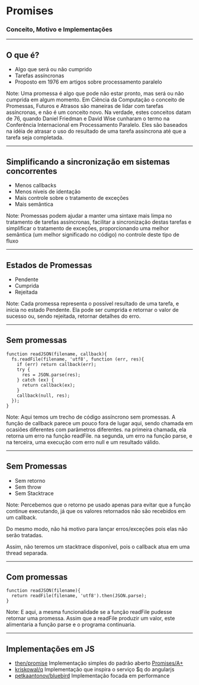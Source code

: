 
# Promises
### Conceito, Motivo e Implementações

---

## O que é?

- Algo que será ou não cumprido
- Tarefas assíncronas <!-- .element: class="fragment" -->
- Proposto em 1976 em artigos sobre processamento paralelo <!-- .element: class="fragment" -->

Note: Uma promessa é algo que pode não estar pronto, mas será ou não cumprida em algum momento.
Em Ciência da Computação o conceito de Promessas, Futuros e Atrasos são maneiras de lidar com tarefas assíncronas, e não é um conceito novo.
Na verdade, estes conceitos datam de 76, quando Daniel Friedman e David Wise cunharam o termo na Conferência Internacional em Processamento Paralelo.
Eles são baseados na idéia de atrasar o uso do resultado de uma tarefa assíncrona até que a tarefa seja completada.

---

## Simplificando a sincronização em sistemas concorrentes


- Menos callbacks <!-- .element: class="fragment" -->
- Menos níveis de identação <!-- .element: class="fragment" -->
- Mais controle sobre o tratamento de exceções <!-- .element: class="fragment" -->
- Mais semântica <!-- .element: class="fragment" -->

Note: Promessas podem ajudar a manter uma sintaxe mais limpa no tratamento de tarefas assíncronas, facilitar a sincronização destas tarefas e simplificar o tratamento de exceções, proporcionando uma melhor semântica (um melhor significado no código) no controle deste tipo de fluxo

---

## Estados de Promessas

- Pendente
- Cumprida
- Rejeitada

Note: Cada promessa representa o possível resultado de uma tarefa, e inicia no estado Pendente. Ela pode ser cumprida e retornar o valor de sucesso ou, sendo rejeitada, retornar detalhes do erro.

---

## Sem promessas

```
function readJSON(filename, callback){
  fs.readFile(filename, 'utf8', function (err, res){
    if (err) return callback(err);
    try {
      res = JSON.parse(res);
    } catch (ex) {
      return callback(ex);
    }
    callback(null, res);
  });
}
```

Note: Aqui temos um trecho de código assíncrono sem promessas.
A função de callback parece um pouco fora de lugar aqui, sendo chamada em ocasiões diferentes com parâmetros diferentes.
na primeira chamada, ela retorna um erro na função readFile.
na segunda, um erro na função parse, e 
na terceira, uma execução com erro null e um resultado válido.

---

## Sem Promessas

- Sem retorno
- Sem throw
- Sem Stacktrace

Note: 
Percebemos que o retorno pe usado apenas para evitar que a função continue executando, já que os valores retornados não são recebidos em um callback.

Do mesmo modo, não há motivo para lançar erros/exceções pois elas não serão tratadas.

Assim, não teremos um stacktrace disponível, pois o callback atua em uma thread separada.

---

## Com promessas
```
function readJSON(filename){
  return readFile(filename, 'utf8').then(JSON.parse);
}
```

Note: E aqui, a mesma funcionalidade se a função readFile pudesse retornar uma promessa.
Assim que a readFile produzir um valor, este alimentaria a função parse e o programa continuaria.

---

## Implementações em JS

- [then/promise](https://github.com/then/promise) Implementação simples do padrão aberto [Promises/A+](https://promisesaplus.com/)
- [kriskowal/q](https://github.com/kriskowal/q/blob/v1/design/README.js) Implementação que inspira o serviço $q do angularjs
- [petkaantonov/bluebird](https://github.com/petkaantonov/bluebird) Implementação focada em performance
